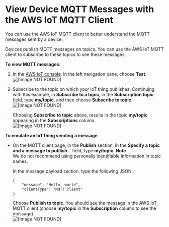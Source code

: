 # View Device MQTT Messages with the AWS IoT MQTT Client<a name="view-mqtt-messages"></a>

You can use the AWS IoT MQTT client to better understand the MQTT messages sent by a device\.

Devices publish MQTT messages on topics\. You can use the AWS IoT MQTT client to subscribe to these topics to see these messages\.

**To view MQTT messages:**

1. In the [AWS IoT console](https://console.aws.amazon.com/iot/home), in the left navigation pane, choose **Test**\.  
![\[Image NOT FOUND\]](http://docs.aws.amazon.com/iot/latest/developerguide/images/choose-test.png)

1. Subscribe to the topic on which your IoT thing publishes\. Continuing with this example, in **Subscribe to a topic**, in the **Subscription topic** field, type **my/topic**, and then choose **Subscribe to topic**\.  
![\[Image NOT FOUND\]](http://docs.aws.amazon.com/iot/latest/developerguide/images/subscribe-button-topic.png)

   Choosing **Subscribe to topic** above, results in the topic **my/topic** appearing in the **Subscriptions** column\.  
![\[Image NOT FOUND\]](http://docs.aws.amazon.com/iot/latest/developerguide/images/subscribed-button-topic.png)

**To emulate an IoT thing sending a message**
+ On the MQTT client page, in the **Publish** section, in the **Specify a topic and a message to publish**… field, type **my/topic**\. 
**Note**  
We do not recommend using personally identifiable information in topic names\.

  In the message payload section, type the following JSON:

  ```
  {
      "message": "Hello, world",
      "clientType": "MQTT client"
  }
  ```

  Choose **Publish to topic**\. You should see the message in the AWS IoT MQTT client \(choose **my/topic** in the **Subscription** column to see the message\)\.  
![\[Image NOT FOUND\]](http://docs.aws.amazon.com/iot/latest/developerguide/images/publish-to-topic.png)